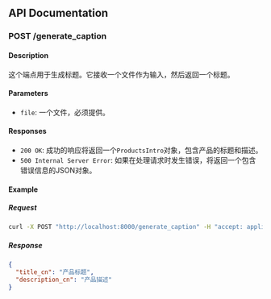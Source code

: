 ## API Documentation

### POST /generate_caption

#### Description

这个端点用于生成标题。它接收一个文件作为输入，然后返回一个标题。

#### Parameters

- `file`: 一个文件，必须提供。

#### Responses

- `200 OK`: 成功的响应将返回一个`ProductsIntro`对象，包含产品的标题和描述。
- `500 Internal Server Error`: 如果在处理请求时发生错误，将返回一个包含错误信息的JSON对象。

#### Example

##### Request

```bash
curl -X POST "http://localhost:8000/generate_caption" -H "accept: application/json" -H "Content-Type: multipart/form-data" -F "file=@file.txt"
```

##### Response

```json
{
  "title_cn": "产品标题",
  "description_cn": "产品描述"
}
```
